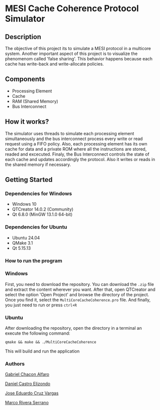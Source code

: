 # MESI Cache Coherence Protocol Simulator
## Description
The objective of this project its to simulate a MESI protocol in a multicore system.
Another important aspect of this project is to visualize the phenomenom called 'false sharing'.
This behavior happens because each cache has write-back and write-allocate policies.

## Components
* Processing Element
* Cache
* RAM (Shared Memory)
* Bus Interconnect

## How it works?
The simulator uses threads to simulate each processing element simultaneously and the bus interconnect process every write or read request using a FIFO policy.
Also, each processing element has its own cache for data and a private ROM where all the instructions are stored, readed and excecuted.
Finaly, the Bus Interconnect controls the state of each cache and updates accordingly the protocol. Also it writes or reads in the shared memory if necessary.

## Getting Started
### Dependencies for Windows
* Windows 10
* QTCreator 14.0.2 (Community)
* Qt 6.8.0 (MinGW 13.1.0 64-bit)

### Dependencies for Ubuntu
* Ubuntu 24.04
* QMake 3.1
* Qt 5.15.13

### How to run the program
### Windows
First, you need to download the repository. You can download the `.zip` file and extract the content wherever you want.
After that, open QTCreator and select the option 'Open Project' and browse the directory of the project.
Once you find it, select the `MultiCoreCacheCoherence.pro` file.
And finally, you just need to run or press `ctrl+R`

### Ubuntu
After downloading the repository, open the directory in a terminal an execute the following command:
```
qmake && make && ./MultiCoreCacheCoherence
```
This will build and run the application

### Authors
[Gabriel Chacon Alfaro](https://github.com/GChacon8)

[Daniel Castro Elizondo](https://github.com/Dcastroe10)

[Jose Eduardo Cruz Vargas](https://github.com/eduardocv30)

[Marco Rivera Serrano](https://github.com/SlimeVRS)
